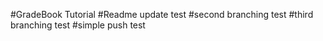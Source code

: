#GradeBook Tutorial
#Readme update test
#second branching test
#third branching test
#simple push test